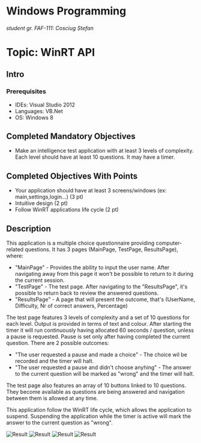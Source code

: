 # Windows Programming
###### student gr. FAF-111: Cosciug Stefan

# Topic: WinRT API
## Intro
### Prerequisites
* IDEs: Visual Studio 2012
* Languages: VB.Net
* OS: Windows 8

## Completed Mandatory Objectives
* Make an intelligence test application with at least 3 levels of complexity. Each level should have at least 10 questions. It may have a timer.

## Completed Objectives With Points
* Your application should have at least 3 screens/windows (ex: main,settings,login...) (3 pt) 
* Intuitive design (2 pt) 
* Follow WinRT applications life cycle (2 pt) 

## Description
This application is a multiple choice questionnaire providing computer-related questions. It has 3 pages (MainPage, TestPage, ResultsPage), where:
* "MainPage" - Provides the ability to input the user name. After navigating away from this page it won't be possible to return to it during the current session.
* "TestPage" - The test page. After navigating to the "ResultsPage", it's possible to return back to review the answered questions.
* "ResultsPage" - A page that will present the outcome, that's (UserName, Difficulty, Nr of correct answers, Percentage)

The test page features 3 levels of complexity and a set of 10 questions for each level. Output is provided in terms of text and colour. 
After starting the timer it will run continuously having allocated 60 seconds / question, unless a pause is requested.
Pause is set only after having completed the current question. There are 2 possible outcomes:
* "The user requested a pause and made a choice" - The choice wil be recorded and the timer will halt.
* "The user requested a pause and didn't choose anyhing" - The answer to the current question will be marked as "wrong" and the timer will halt.

The test page also features an array of 10 buttons linked to 10 questions. They become available as questions are being answered and navigation between them is allowed at any time.


This application follow the WinRT life cycle, which allows the application to suspend. Suspending the application while the timer is active will mark the answer to the current question as "wrong".
 



![Result](https://raw.github.com/TUM-FAF/WP-FAF-111-Cosciug-Stefan/master/lab%236-7/SplashScreen.png)
![Result](https://raw.github.com/TUM-FAF/WP-FAF-111-Cosciug-Stefan/master/lab%236-7/MainWindow.png)
![Result](https://raw.github.com/TUM-FAF/WP-FAF-111-Cosciug-Stefan/master/lab%236-7/TestWindow.png)
![Result](https://raw.github.com/TUM-FAF/WP-FAF-111-Cosciug-Stefan/master/lab%236-7/ResultsWindow.png)


